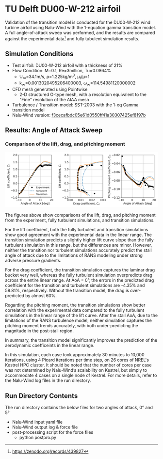 

# TU Delft DU00-W-212 airfoil

Validation of the transition model is conducted for the DU00-W-212 wind turbine airfoil using Nalu-Wind with the 1-equation gamma transition model. A full angle-of-attack sweep was performed, and the results are compared against the experimental data[^1] and fully tubulent simulation results.

## Simulation Conditions

- Test airfoil: DU00-W-212 airfoil with a thickness of 21% 
- Flow Condition: M=0.1, Re=3million, Tu=0.0864%
   - U<sub>∞</sub>=34.1m/s, ρ=1.225kg/m<sup>3</sup>, µ<sub>t</sub>/µ=1
   - k<sub>∞</sub>=0.0013020495206400003, ω<sub>∞</sub>=114.54981120000002
- CFD mesh generated using Pointwise 
   - 2-D structured O-type mesh, with a resolution equivalent to the "Fine" resolution of the AIAA mesh
- Turbulence / Transition model: SST-2003 with the 1-eq Gamma transition model
- Nalu-Wind version: [f3cecafbdc05e61d0550ff41a30307425ef8197b](https://github.com/Exawind/nalu-wind/commit/f3cecafbdc05e61d0550ff41a30307425ef8197b)

## Results: Angle of Attack Sweep

### Comparison of the lift, drag, and pitching moment
<img src="figs/du_rey_3M.png" alt="Cf" width="1000">

The figures above show comparisons of the lift, drag, and pitching moment from the experiment, fully turbulent simulations, and transition simulations.

For the lift coefficient, both the fully turbulent and transition simulations show good agreement with the experimental data in the linear range. The transition simulation predicts a slightly higher lift curve slope than the fully turbulent simulation in this range, but the differences are minor. However, neither the transition nor turbulent simulations accurately predict the stall angle of attack due to the limitations of RANS modeling under strong adverse pressure gradients.

For the drag coefficient, the transition simulation captures the laminar drag bucket very well, whereas the fully turbulent simulation overpredicts drag across the entire linear range. At AoA = 0°, the errors in the predicted drag coefficient for the transition and turbulent simulations are -4.35% and 58.81%, respectively. Without the transition model, the drag is over-predicted by almost 60%.

Regarding the pitching moment, the transition simulations show better correlation with the experimental data compared to the fully turbulent simulations in the linear range of the lift curve. After the stall AoA, due to the limitations of the RANS turbulence model, neither simulation captures the pitching moment trends accurately, with both under-predicting the magnitude in the post-stall region.

In summary, the transition model significantly improves the prediction of the aerodynamic coefficeints in the linear range.

In this simulation, each case took approximately 30 minutes to 10,000 iterations, using 4 Picard iterations per time step, on 26 cores of NREL's Kestrel HPC cluster. It should be noted that the number of cores per case was not determined by Nalu-Wind’s scalability on Kestrel, but simply to accommodate 4 cases on a single node of Kestrel. For more details, refer to the Nalu-Wind log files in the run directory.

## Run Directory Contents 

The run directory contains the below files for two angles of attack, 0° and 5°

 - Nalu-Wind input yaml file
 - Nalu-Wind output log & force file
 - post-processing script for the force files
    - python postpro.py

[^1]: https://zenodo.org/records/439827

